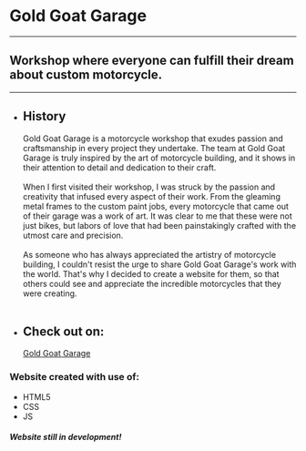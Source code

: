 <h1>Gold Goat Garage</h1>
<hr />
<h2>
  Workshop where everyone can fulfill their dream about custom motorcycle.
</h2>
<hr />
<ul>
  <li>
    <h2>History</h2>
    <p>
      Gold Goat Garage is a motorcycle workshop that exudes passion and
      craftsmanship in every project they undertake. The team at Gold Goat
      Garage is truly inspired by the art of motorcycle building, and it shows
      in their attention to detail and dedication to their craft. <br /><br />
      When I first visited their workshop, I was struck by the passion and
      creativity that infused every aspect of their work. From the gleaming
      metal frames to the custom paint jobs, every motorcycle that came out of
      their garage was a work of art. It was clear to me that these were not
      just bikes, but labors of love that had been painstakingly crafted with
      the utmost care and precision. <br /><br />
      As someone who has always appreciated the artistry of motorcycle building,
      I couldn't resist the urge to share Gold Goat Garage's work with the
      world. That's why I decided to create a website for them, so that others
      could see and appreciate the incredible motorcycles that they were
      creating. <br /><br />
      <!--       The website showcases Gold Goat Garage's work in
      all its glory, featuring high-quality photos and detailed descriptions of
      each custom build. It also includes information about the team and their
      approach to motorcycle building, as well as a gallery of past projects.<br /><br />
      I am proud to have been able to contribute to Gold Goat Garage's mission of
      creating truly unique and inspired motorcycles. Their passion for their
      craft is truly infectious, and I have no doubt that they will continue to
      amaze and inspire with their incredible creations for years to come -->
    </p>
  </li>
  <li>
    <h2>Check out on:</h2>
    <a href="https://goldgoatgarage.pages.dev/">Gold Goat Garage</a>
  </li>
</ul>

<h3>Website created with use of:</h3>
<ul>
  <li>HTML5</li>
  <li>CSS</li>
  <li>JS</li>
</ul>

<h5>Website still in development!</h5>
